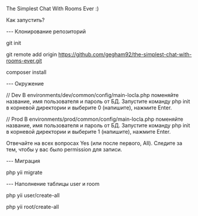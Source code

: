 The Simplest Chat With Rooms Ever :)

Как запустить?

--- Клонирование репозиторий

git init

git remote add origin https://github.com/gegham92/the-simplest-chat-with-rooms-ever.git

composer install




--- Окружение

// Dev
В environments/dev/common/config/main-locla.php поменяйте название, имя пользователя и пароль от БД.
Запустите команду php init в корневой директории и выберите 0 (напишите), нажмите Enter.

// Prod
В environments/prod/common/config/main-locla.php поменяйте название, имя пользователя и пароль от БД.
Запустите команду php init в корневой директории и выберите 1 (напишите), нажмите Enter.

Отвечайте на всех вопросах Yes (или после первого, All).
Следите за тем, чтобы у вас было permission для записи.


--- Миграция

php yii migrate






--- Наполнение таблицы user и room

php yii user/create-all

php yii root/create-all






